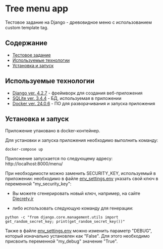 # Tree menu app
Тестовое задание на Django - древовидное меню с использованием custom template tag.

## Содержание

- [Тестовое задание](#Тестовое-задание)
- [Используемые технологии](#Используемые-технологии)
- [Установка и запуск](#Установка-и-запуск)


## Используемые технологии

- [Django ver. 4.2.7](https://docs.djangoproject.com/en/4.2/) - фреймворк для создания веб-приложения
- [SQLite ver. 3.4.4](https://www.sqlite.org/index.html) - БД, используемая в приложении
- [Docker ver. 24.0.6](https://www.docker.com/) - ПО для разворачивания и запуска приложения


## Установка и запуск

Приложение упаковано в docker-контейнер.

Для установки и запуска приложения необходимо выполнить команду:

```
docker-compose up
```
Приложение запускается по следующему адресу: http://localhost:8000/menu/

При необходимости можно заменить SECURITY_KEY, используемый в приложении: необходимо в файле [env_settings.env](https://github.com/fomaaq/tree_menu_app/blob/main/env_settings.env) указать свой ключ в переменной "my_security_key":

- Вы можете сгенерировать новый ключ, например, на сайте [Djecrety.ir](https://djecrety.ir/)

- либо использовать следующую команду для генерации:
```
python -c "from django.core.management.utils import get_random_secret_key; print(get_random_secret_key())"
```

Также в файле [env_settings.env](https://github.com/fomaaq/tree_menu_app/blob/main/env_settings.env) можно изменить параметр "DEBUG", который изначально установлен как "False". Для этого необходимо присвоить переменной "my_debug" значение "True".
